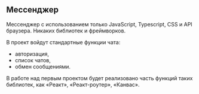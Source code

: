 ## Мессенджер

Мессенджер с использованием только JavaScript, Typescript, CSS и API браузера. Никаких библиотек и фреймворков.

В проект войдут стандартные функции чата:
 - авторизация,
 - список чатов,
 - обмен сообщениями.

В работе над первым проектом будет реализовано часть функций таких библиотек, как «Реакт», «Реакт-роутер», «Канвас».